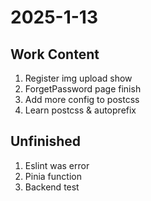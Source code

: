 # 2025-1-13

## Work Content

1. Register img upload show
2. ForgetPassword page finish
3. Add more config to postcss
4. Learn postcss & autoprefix

## Unfinished

1. Eslint was error
2. Pinia function
3. Backend test
